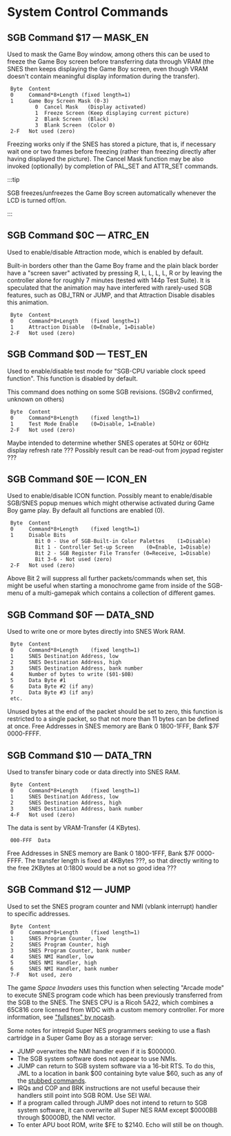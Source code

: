 # System Control Commands

## SGB Command $17 — MASK_EN

Used to mask the Game Boy window, among others this can be used to freeze
the Game Boy screen before transferring data through VRAM (the SNES then
keeps displaying the Game Boy screen, even though VRAM doesn't contain
meaningful display information during the transfer).

```
 Byte  Content
 0     Command*8+Length (fixed length=1)
 1     Game Boy Screen Mask (0-3)
         0  Cancel Mask   (Display activated)
         1  Freeze Screen (Keep displaying current picture)
         2  Blank Screen  (Black)
         3  Blank Screen  (Color 0)
 2-F   Not used (zero)
```

Freezing works only if the SNES has stored a picture, that is, if necessary
wait one or two frames before freezing (rather than freezing directly
after having displayed the picture). The Cancel Mask function may be
also invoked (optionally) by completion of PAL_SET and ATTR_SET
commands.

:::tip

SGB freezes/unfreezes the Game Boy screen automatically whenever the LCD is
turned off/on.

:::

## SGB Command $0C — ATRC_EN

Used to enable/disable Attraction mode, which is enabled by default.

Built-in borders other than the Game Boy frame and the plain black
border have a "screen saver" activated by pressing R, L, L, L, L, R or
by leaving the controller alone for roughly 7 minutes (tested with 144p
Test Suite). It is speculated that the animation may have interfered
with rarely-used SGB features, such as OBJ_TRN or JUMP, and that
Attraction Disable disables this animation.

```
 Byte  Content
 0     Command*8+Length    (fixed length=1)
 1     Attraction Disable  (0=Enable, 1=Disable)
 2-F   Not used (zero)
```

## SGB Command $0D — TEST_EN

Used to enable/disable test mode for "SGB-CPU variable clock speed
function". This function is disabled by default.

This command does nothing on some SGB revisions. (SGBv2 confirmed,
unknown on others)

```
 Byte  Content
 0     Command*8+Length    (fixed length=1)
 1     Test Mode Enable    (0=Disable, 1=Enable)
 2-F   Not used (zero)
```

Maybe intended to determine whether SNES operates at 50Hz or 60Hz
display refresh rate ??? Possibly result can be read-out from joypad
register ???

## SGB Command $0E — ICON_EN

Used to enable/disable ICON function. Possibly meant to enable/disable
SGB/SNES popup menues which might otherwise activated during Game Boy
game play. By default all functions are enabled (0).

```
 Byte  Content
 0     Command*8+Length    (fixed length=1)
 1     Disable Bits
         Bit 0 - Use of SGB-Built-in Color Palettes    (1=Disable)
         Bit 1 - Controller Set-up Screen    (0=Enable, 1=Disable)
         Bit 2 - SGB Register File Transfer (0=Receive, 1=Disable)
         Bit 3-6 - Not used (zero)
 2-F   Not used (zero)
```

Above Bit 2 will suppress all further packets/commands when set, this
might be useful when starting a monochrome game from inside of the
SGB-menu of a multi-gamepak which contains a collection of different
games.

## SGB Command $0F — DATA_SND

Used to write one or more bytes directly into SNES Work RAM.

```
 Byte  Content
 0     Command*8+Length    (fixed length=1)
 1     SNES Destination Address, low
 2     SNES Destination Address, high
 3     SNES Destination Address, bank number
 4     Number of bytes to write ($01-$0B)
 5     Data Byte #1
 6     Data Byte #2 (if any)
 7     Data Byte #3 (if any)
 etc.
```

Unused bytes at the end of the packet should be set to zero, this
function is restricted to a single packet, so that not more than 11
bytes can be defined at once. Free Addresses in SNES memory are Bank 0
1800-1FFF, Bank $7F 0000-FFFF.

## SGB Command $10 — DATA_TRN

Used to transfer binary code or data directly into SNES RAM.

```
 Byte  Content
 0     Command*8+Length    (fixed length=1)
 1     SNES Destination Address, low
 2     SNES Destination Address, high
 3     SNES Destination Address, bank number
 4-F   Not used (zero)
```

The data is sent by VRAM-Transfer (4 KBytes).

```
 000-FFF  Data
```

Free Addresses in SNES memory are Bank 0 1800-1FFF, Bank $7F
0000-FFFF. The transfer length is fixed at 4KBytes ???, so that
directly writing to the free 2KBytes at 0:1800 would be a not so good
idea ???

## SGB Command $12 — JUMP

Used to set the SNES program counter and NMI (vblank interrupt) handler
to specific addresses.

```
 Byte  Content
 0     Command*8+Length    (fixed length=1)
 1     SNES Program Counter, low
 2     SNES Program Counter, high
 3     SNES Program Counter, bank number
 4     SNES NMI Handler, low
 5     SNES NMI Handler, high
 6     SNES NMI Handler, bank number
 7-F   Not used, zero
```

The game *Space Invaders* uses this function when selecting "Arcade
mode" to execute SNES program code which has been previously
transferred from the SGB to the SNES. The SNES CPU is a Ricoh 5A22,
which combines a 65C816 core licensed from WDC with a custom memory
controller. For more information, see ["fullsnes" by
nocash](https://problemkaputt.de/fullsnes.htm).

Some notes for intrepid Super NES programmers seeking to use a flash
cartridge in a Super Game Boy as a storage server:

-   JUMP overwrites the NMI handler even if it is $000000.
-   The SGB system software does not appear to use NMIs.
-   JUMP can return to SGB system software via a 16-bit RTS. To do this,
    JML to a location in bank $00 containing byte value $60, such as
    any of the [stubbed commands](<#Stubbed commands>).
-   IRQs and COP and BRK instructions are not useful because their
    handlers still point into SGB ROM. Use SEI WAI.
-   If a program called through JUMP does not intend to return to SGB
    system software, it can overwrite all Super NES RAM except $0000BB
    through $0000BD, the NMI vector.
-   To enter APU boot ROM, write $FE to $2140. Echo will still be on
    though.
